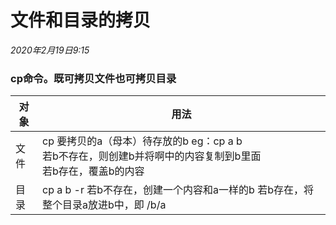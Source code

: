 # 文件和目录的拷贝

*2020年2月19日9:15*

### cp命令。既可拷贝文件也可拷贝目录



| 对象 | 用法                                                         |
| ---- | ------------------------------------------------------------ |
| 文件 | cp 要拷贝的a（母本）待存放的b  eg：cp a b<br/>若b不存在，则创建b并将啊中的内容复制到b里面<br>若b存在，覆盖b的内容 |
| 目录 | cp a b -r  若b不存在，创建一个内容和a一样的b  若b存在，将整个目录a放进b中，即 /b/a |

 